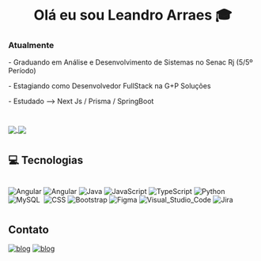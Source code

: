 <div style="text-align: center">
<h1>     Olá eu sou Leandro Arraes 🎓
</div>
<div>
  <h3>Atualmente</h3>
  <p>- Graduando em Análise e Desenvolvimento de Sistemas no Senac Rj (5/5º Período)</p>
  <p>- Estagiando como Desenvolvedor FullStack na G+P Soluções</p>
  <p>- Estudado --> Next Js / Prisma / SpringBoot</p>
</div>     

#

  
<a href="https://github-readme-stats.vercel.app/api?username=leandroArraes">
  <img align="center" src="https://github-readme-stats.vercel.app/api?username=leandroArraes&show_icons=true&theme=tokyonight" />
</a>
  
<a href="https://github-readme-stats.vercel.app/api/pin/?username=leandroArraes">
  <img align="center" src="https://github-readme-stats.vercel.app/api/top-langs/?username=leandroArraes&langs_count=10&layout=compact&theme=tokyonight" />
</a>

#
  
  
## 💻 Tecnologias 

<div style="display: inline_block"><br>
	
<img algin="center" alt="Angular" src="https://img.shields.io/badge/Tailwind_CSS-38B2AC?style=for-the-badge&logo=tailwind-css&logoColor=white"/>
<img algin="center" alt="Angular" src="https://img.shields.io/badge/angular-%23DD0031.svg?style=for-the-badge&logo=angular&logoColor=white"/>
<img algin="center" alt="Java" src="https://img.shields.io/badge/Java-ED8B00?style=for-the-badge&logo=java&logoColor=white"/>
<img algin="center" alt="JavaScript" src="https://img.shields.io/badge/JavaScript-323330?style=for-the-badge&logo=javascript&logoColor=F7DF1E"/>
<img algin="center" alt="TypeScript" src="https://img.shields.io/badge/typescript-%23007ACC.svg?style=for-the-badge&logo=typescript&logoColor=white"/>
<img algin="center" alt="Python" src="https://img.shields.io/badge/Python-3776AB?style=for-the-badge&logo=python&logoColor=white"/>
<img algin="center" alt="MySQL" src="https://img.shields.io/badge/MySQL-005C84?style=for-the-badge&logo=mysql&logoColor=white"/>
<img algin="center" alt="" src="https://img.shields.io/badge/HTML-239120?style=for-the-badge&logo=html5&logoColor=white"/>
<img algin="center" alt="CSS" src="https://img.shields.io/badge/CSS-239120?&style=for-the-badge&logo=css3&logoColor=white"/>
<img algin="center" alt="Bootstrap" src="https://img.shields.io/badge/Bootstrap-563D7C?style=for-the-badge&logo=bootstrap&logoColor=white"/>
<img algin="center" alt="Figma" src="https://img.shields.io/badge/Figma-F24E1E?style=for-the-badge&logo=figma&logoColor=white"/>
<img algin="center" alt="Visual_Studio_Code" src="https://img.shields.io/badge/Visual_Studio_Code-0078D4?style=for-the-badge&logo=visual%20studio%20code&logoColor=white"/>
<img algin="center" alt="Jira" src="https://img.shields.io/badge/Jira-0052CC?style=for-the-badge&logo=Jira&logoColor=white"/>
</div>

#

## Contato
[![blog](https://img.shields.io/badge/LinkedIn-0077B5?style=for-the-badge&logo=linkedin&logoColor=white)](https://www.linkedin.com/in/leandroarraes/)
[![blog](https://img.shields.io/badge/Gmail-D14836?style=for-the-badge&logo=gmail&logoColor=white)](leandro.arraes.182@gmail.com)



